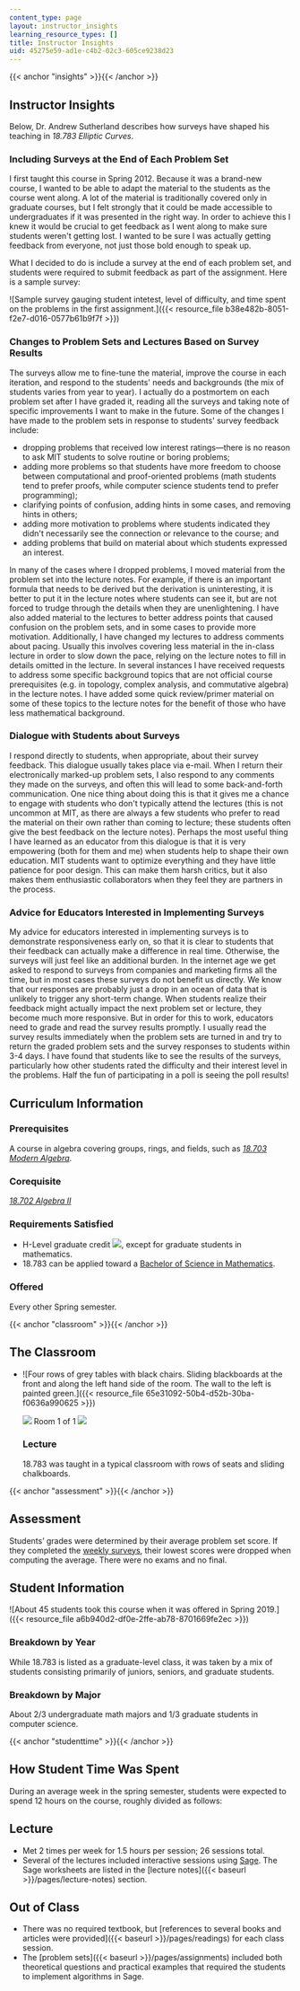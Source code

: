 ```yaml
---
content_type: page
layout: instructor_insights
learning_resource_types: []
title: Instructor Insights
uid: 45275e59-ad1e-c4b2-02c3-605ce9238d23
---
```


{{< anchor "insights" >}}{{< /anchor >}}

Instructor Insights
-------------------

Below, Dr. Andrew Sutherland describes how surveys have shaped his teaching in _18.783 Elliptic Curves_.

### Including Surveys at the End of Each Problem Set

I first taught this course in Spring 2012. Because it was a brand-new course, I wanted to be able to adapt the material to the students as the course went along. A lot of the material is traditionally covered only in graduate courses, but I felt strongly that it could be made accessible to undergraduates if it was presented in the right way. In order to achieve this I knew it would be crucial to get feedback as I went along to make sure students weren't getting lost. I wanted to be sure I was actually getting feedback from everyone, not just those bold enough to speak up.

What I decided to do is include a survey at the end of each problem set, and students were required to submit feedback as part of the assignment. Here is a sample survey:

![Sample survey gauging student intetest, level of difficulty, and time spent on the problems in the first assignment.]({{< resource_file b38e482b-8051-f2e7-d016-0577b61b9f7f >}})

### Changes to Problem Sets and Lectures Based on Survey Results

The surveys allow me to fine-tune the material, improve the course in each iteration, and respond to the students' needs and backgrounds (the mix of students varies from year to year). I actually do a postmortem on each problem set after I have graded it, reading all the surveys and taking note of specific improvements I want to make in the future. Some of the changes I have made to the problem sets in response to students' survey feedback include:

*   dropping problems that received low interest ratings—there is no reason to ask MIT students to solve routine or boring problems;
*   adding more problems so that students have more freedom to choose between computational and proof-oriented problems (math students tend to prefer proofs, while computer science students tend to prefer programming);
*   clarifying points of confusion, adding hints in some cases, and removing hints in others; 
*   adding more motivation to problems where students indicated they didn't necessarily see the connection or relevance to the course; and
*   adding problems that build on material about which students expressed an interest.

In many of the cases where I dropped problems, I moved material from the problem set into the lecture notes. For example, if there is an important formula that needs to be derived but the derivation is uninteresting, it is better to put it in the lecture notes where students can see it, but are not forced to trudge through the details when they are unenlightening. I have also added material to the lectures to better address points that caused confusion on the problem sets, and in some cases to provide more motivation. Additionally, I have changed my lectures to address comments about pacing. Usually this involves covering less material in the in-class lecture in order to slow down the pace, relying on the lecture notes to fill in details omitted in the lecture. In several instances I have received requests to address some specific background topics that are not official course prerequisites (e.g. in topology, complex analysis, and commutative algebra) in the lecture notes. I have added some quick review/primer material on some of these topics to the lecture notes for the benefit of those who have less mathematical background.

### Dialogue with Students about Surveys

I respond directly to students, when appropriate, about their survey feedback. This dialogue usually takes place via e-mail. When I return their electronically marked-up problem sets, I also respond to any comments they made on the surveys, and often this will lead to some back-and-forth communication. One nice thing about doing this is that it gives me a chance to engage with students who don't typically attend the lectures (this is not uncommon at MIT, as there are always a few students who prefer to read the material on their own rather than coming to lecture; these students often give the best feedback on the lecture notes). Perhaps the most useful thing I have learned as an educator from this dialogue is that it is very empowering (both for them and me) when students help to shape their own education. MIT students want to optimize everything and they have little patience for poor design. This can make them harsh critics, but it also makes them enthusiastic collaborators when they feel they are partners in the process.

### Advice for Educators Interested in Implementing Surveys

My advice for educators interested in implementing surveys is to demonstrate responsiveness early on, so that it is clear to students that their feedback can actually make a difference in real time. Otherwise, the surveys will just feel like an additional burden. In the internet age we get asked to respond to surveys from companies and marketing firms all the time, but in most cases these surveys do not benefit us directly. We know that our responses are probably just a drop in an ocean of data that is unlikely to trigger any short-term change. When students realize their feedback might actually impact the next problem set or lecture, they become much more responsive. But in order for this to work, educators need to grade and read the survey results promptly. I usually read the survey results immediately when the problem sets are turned in and try to return the graded problem sets and the survey responses to students within 3-4 days. I have found that students like to see the results of the surveys, particularly how other students rated the difficulty and their interest level in the problems. Half the fun of participating in a poll is seeing the poll results! 

Curriculum Information
----------------------

### Prerequisites

A course in algebra covering groups, rings, and fields, such as [_18.703 Modern Algebra_](/courses/18-703-modern-algebra-spring-2013/).

### Corequisite

[_18.702 Algebra II_](/courses/18-702-algebra-ii-spring-2011/)

### Requirements Satisfied

*   H-Level graduate credit ![](/images/educator/icon-question-hlevel.png), except for graduate students in mathematics.
*   18.783 can be applied toward a [Bachelor of Science in Mathematics](http://catalog.mit.edu/degree-charts/mathematics-course-18/).

### Offered

Every other Spring semester.

{{< anchor "classroom" >}}{{< /anchor >}}

The Classroom
-------------

*   ![Four rows of grey tables with black chairs. Sliding blackboards at the front and along the left hand side of the room. The wall to the left is painted green.]({{< resource_file 65e31092-50b4-d52b-30ba-f0636a990625 >}})
    
    ![](/images/educator/classroom_prev_dim.png) Room 1 of 1 ![](/images/educator/classroom_next_dim.png)
    
    ### Lecture
    
    18.783 was taught in a typical classroom with rows of seats and sliding chalkboards.
    

{{< anchor "assessment" >}}{{< /anchor >}}

Assessment
----------

Students’ grades were determined by their average problem set score. If they completed the [weekly surveys](#insights), their lowest scores were dropped when computing the average. There were no exams and no final.

Student Information
-------------------

![About 45 students took this course when it was offered in Spring 2019.]({{< resource_file a6b940d2-df0e-2ffe-ab78-8701669fe2ec >}})

### Breakdown by Year

While 18.783 is listed as a graduate-level class, it was taken by a mix of students consisting primarily of juniors, seniors, and graduate students.

### Breakdown by Major

About 2/3 undergraduate math majors and 1/3 graduate students in computer science.

{{< anchor "studenttime" >}}{{< /anchor >}}

How Student Time Was Spent
--------------------------

During an average week in the spring semester, students were expected to spend 12 hours on the course, roughly divided as follows:

Lecture
-------

*   Met 2 times per week for 1.5 hours per session; 26 sessions total.
*   Several of the lectures included interactive sessions using [Sage](http://sagemath.org/). The Sage worksheets are listed in the [lecture notes]({{< baseurl >}}/pages/lecture-notes) section.

Out of Class
------------

*   There was no required textbook, but [references to several books and articles were provided]({{< baseurl >}}/pages/readings) for each class session.
*   The [problem sets]({{< baseurl >}}/pages/assignments) included both theoretical questions and practical examples that required the students to implement algorithms in Sage.